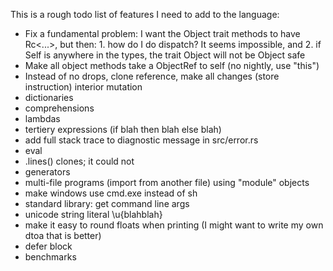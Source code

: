 
This is a rough todo list of features I need to add to the language:

* Fix a fundamental problem: I want the Object trait methods to have Rc<...>, but then: 1. how do I do dispatch? It seems impossible, and 2. if Self is anywhere in the types, the trait Object will not be Object safe
* Make all object methods take a ObjectRef to self (no nightly, use "this")
* Instead of no drops, clone reference, make all changes (store instruction) interior mutation
* dictionaries
* comprehensions
* lambdas
* tertiery expressions (if blah then blah else blah)
* add full stack trace to diagnostic message in src/error.rs
* eval
* .lines() clones; it could not
* generators
* multi-file programs (import from another file) using "module" objects
* make windows use cmd.exe instead of sh
* standard library: get command line args
* unicode string literal \u{blahblah}
* make it easy to round floats when printing (I might want to write my own dtoa that is better)
* defer block
* benchmarks

